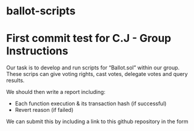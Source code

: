 # ballot-scripts

# First commit test for C.J - Group Instructions

Our task is to develop and run scripts for “Ballot.sol” within our group.
These scrips can give voting rights, cast votes, delegate votes and query results.

We should then write a report including:

- Each function execution & its transaction hash (if successful)
- Revert reason (if failed)

We can submit this by including a link to this github repository in the form
